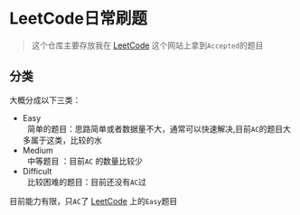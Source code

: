 # LeetCode日常刷题

> 这个仓库主要存放我在 [LeetCode](https://leetcode.com/) 这个网站上拿到``Accepted``的题目

## 分类
大概分成以下三类：

- Easy  
    简单的题目：思路简单或者数据量不大，通常可以快速解决,目前``AC``的题目大多属于这类，比较的水
- Medium  
    中等题目 ：目前``AC`` 的数量比较少
- Difficult  
    比较困难的题目：目前还没有``AC``过

目前能力有限，只``AC``了 [LeetCode](https://leetcode.com/) 上的``Easy``题目
